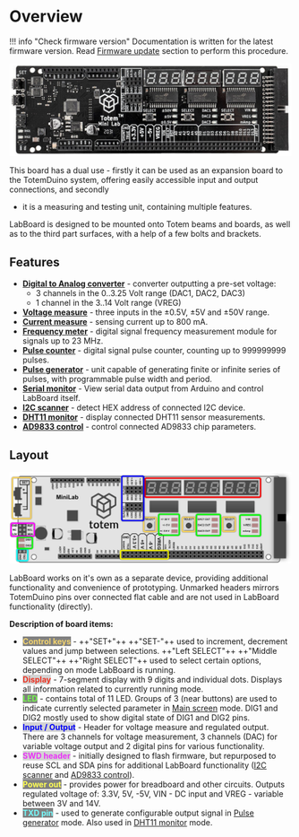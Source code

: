 # Overview

!!! info "Check firmware version"
    Documentation is written for the latest firmware version. Read [Firmware update](/labboard/firmware-update/) section to perform this procedure.

![Mini Lab LabBoard photo](/assets/images/mini-lab/labboard-v2.2-photo.jpg)

This board has a dual use - firstly it can be used as an expansion board to the TotemDuino system, offering easily accessible input and output connections, and secondly
- it is a measuring and testing unit, containing multiple features.

LabBoard is designed to be mounted onto Totem beams and boards, as well as to the third part surfaces, with a help of a few bolts and brackets.

## Features

- [**Digital to Analog converter**](/labboard/main-screen/#middle-display) - converter outputting a pre-set voltage:
    - 3 channels in the 0..3.25 Volt range (DAC1, DAC2, DAC3)
    - 1 channel in the 3..14 Volt range (VREG)
- [**Voltage measure**](/labboard/main-screen/#voltage-measurement) - three inputs in the ±0.5V, ±5V and ±50V range.
- [**Current measure**](/labboard/main-screen/#current-measurement) - sensing current up to 800 mA.
- [**Frequency meter**](/labboard/features/frequency-counter/) - digital signal frequency measurement module for signals up to 23 MHz.
- [**Pulse counter**](/labboard/features/pulse-counter/) - digital signal pulse counter, counting up to 999999999 pulses.
- [**Pulse generator**](/labboard/features/pulse-generator/) - unit capable of generating finite or infinite series of pulses, with programmable pulse width and period.
- [**Serial monitor**](/labboard/features/serial-monitor/) - View serial data output from Arduino and control LabBoard itself.
- [**I2C scanner**](/labboard/features/i2c-scanner/) - detect HEX address of connected I2C device.
- [**DHT11 monitor**](/labboard/features/dht11-monitor/) - display connected DHT11 sensor measurements.
- [**AD9833 control**](/labboard/features/ad9833-control/) - control connected AD9833 chip parameters.

## Layout

![LabBoard description](/assets/images/mini-lab/labboard-description.png)

LabBoard works on it's own as a separate device, providing additional functionality and convenience of prototyping. Unmarked headers mirrors TotemDuino pins over connected flat cable and are not used in LabBoard functionality (directly).  

**Description of board items:**  

- <span style="color:#f2d36f;font-weight:bold;background:grey">Control keys</span> - ++"SET\+"++ ++"SET\-"++ used to increment, decrement values and jump between selections. ++"Left SELECT"++ ++"Middle SELECT"++ ++"Right SELECT"++ used to select certain options, depending on mode LabBoard is running.
- <span style="color:#ea3323;font-weight:bold;background:lightGrey">Display</span> - 7-segment display with 9 digits and individual dots. Displays all information related to currently running mode.
- <span style="color:#75fb4c;font-weight:bold;background:grey">LED</span> - contains total of 11 LED. Groups of 3 (near buttons) are used to indicate currently selected parameter in [Main screen](/labboard/main-screen/) mode. DIG1 and DIG2 mostly used to show digital state of DIG1 and DIG2 pins.
- <span style="color:#0000f5;font-weight:bold;background:lightGrey">Input / Output</span> - Header for voltage measure and regulated output. There are 3 channels for voltage measurement, 3 channels (DAC) for variable voltage output and 2 digital pins for various functionality.
- <span style="color:#ea33f7;font-weight:bold;background:lightGrey">SWD header</span> - initially designed to flash firmware, but repurposed to reuse SCL and SDA pins for additional LabBoard functionality ([I2C scanner](/labboard/features/i2c-scanner/) and [AD9833 control](/labboard/features/ad9833-control/)).
- <span style="color:#ffff54;font-weight:bold;background:grey">Power out</span> - provides power for breadboard and other circuits. Outputs regulated voltage of: 3.3V, 5V, -5V, VIN - DC input and VREG - variable between 3V and 14V.
- <span style="color:#75fbfd;font-weight:bold;background:grey">TXD pin</span> - used to generate configurable output signal in [Pulse generator](/labboard/features/pulse-generator/) mode. Also used in [DHT11 monitor](/labboard/features/dht11-monitor/) mode.
